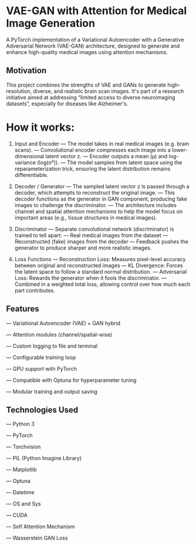 # VAE-GAN with Attention for Medical Image Generation

A PyTorch implementation of a Variational Autoencoder with a Generative Adversarial Network (VAE-GAN) architecture, designed to generate and enhance high-quality medical images using attention mechanisms.

## Motivation 

This project combines the strengths of VAE and GANs to generate high-resolution, diverse, and realistic brain scan images. It's part of a research initiative aimed at addressing “limited access to diverse neuroimaging datasets”, especially for diseases like Alzheimer's.

# How it works:
1. Input and Encoder
— The model takes in real medical images (e.g. brain scans).
— Convolutional encoder compresses each image into a lower-dimensional latent vector z.
— Encoder outputs a mean (μ) and log-variance (log(σ²)).
— The model samples from latent space using the reparameterization trick, ensuring the latent distribution remains differentiable.

2. Decoder / Generator
— The sampled latent vector z is passed through a decoder, which attempts to reconstruct the original image.
— This decoder functions as the generator in GAN component, producing fake images to challenge the discriminator.
— The architecture includes channel and spatial attention mechanisms to help the model focus on important areas (e.g., tissue structures in medical images).

3. Discriminator
— Separate convolutional network (discriminator) is trained to tell apart:
	— Real medical images from the dataset
	— Reconstructed (fake) images from the decoder
— Feedback pushes the generator to produce sharper and more realistic images.

4. Loss Functions
— Reconstruction Loss: Measures pixel-level accuracy between original and reconstructed images
	— KL Divergence: Forces the latent space to follow a standard normal distribution.
	— Adversarial Loss: Rewards the generator when it fools the discriminator.
— Combined in a weighted total loss, allowing control over how much each part contributes.

## Features
— Variational Autoencoder (VAE) + GAN hybrid

— Attention modules (channel/spatial-wise)

— Custom logging to file and terminal

— Configurable training loop

— GPU support with PyTorch

— Compatible with Optuna for hyperparameter tuning

— Modular training and output saving

## Technologies Used
— Python 3

— PyTorch

— Torchvision

— PIL (Python Imagine Library)

— Matplotlib

— Optuna

— Datetime

— OS and Sys

— CUDA 

— Self Attention Mechanism

— Wasserstein GAN Loss
